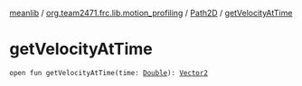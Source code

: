 [meanlib](../../index.md) / [org.team2471.frc.lib.motion_profiling](../index.md) / [Path2D](index.md) / [getVelocityAtTime](./get-velocity-at-time.md)

# getVelocityAtTime

`open fun getVelocityAtTime(time: `[`Double`](https://kotlinlang.org/api/latest/jvm/stdlib/kotlin/-double/index.html)`): `[`Vector2`](../../org.team2471.frc.lib.math/-vector2/index.md)